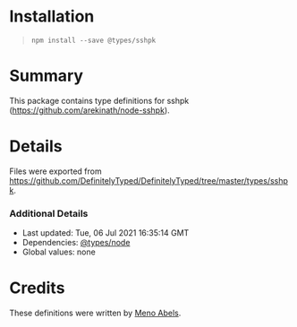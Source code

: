 # Installation
> `npm install --save @types/sshpk`

# Summary
This package contains type definitions for sshpk (https://github.com/arekinath/node-sshpk).

# Details
Files were exported from https://github.com/DefinitelyTyped/DefinitelyTyped/tree/master/types/sshpk.

### Additional Details
 * Last updated: Tue, 06 Jul 2021 16:35:14 GMT
 * Dependencies: [@types/node](https://npmjs.com/package/@types/node)
 * Global values: none

# Credits
These definitions were written by [Meno Abels](https://github.com/mabels).
